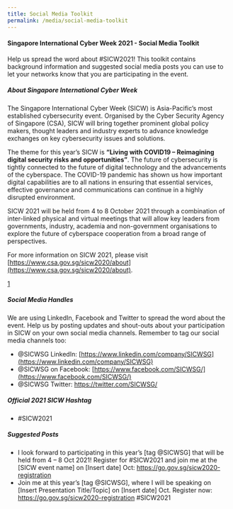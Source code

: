 ```yaml
---
title: Social Media Toolkit
permalink: /media/social-media-toolkit
---
```

#### **Singapore International Cyber Week 2021 - Social Media Toolkit**

Help us spread the word about #SICW2021! This toolkit contains background information and suggested social media posts you can use to let your networks know that you are participating in the event. 

##### **About Singapore International Cyber Week**

The Singapore International Cyber Week (SICW) is Asia-Pacific’s most established cybersecurity event. Organised by the Cyber Security Agency of Singapore (CSA), SICW will bring together prominent global policy makers, thought leaders and industry experts to advance knowledge exchanges on key cybersecurity issues and solutions.

The theme for this year’s SICW is **“Living with COVID19 – Reimagining digital security risks and opportunities”**. The future of cybersecurity is tightly connected to the future of digital technology and the advancements of the cyberspace. The COVID-19 pandemic has shown us how important digital capabilities are to all nations in ensuring that essential services, effective governance and communications can continue in a highly disrupted environment.

SICW 2021 will be held from 4 to 8 October 2021 through a combination of inter-linked physical and virtual meetings that will allow key leaders from governments, industry, academia and non-government organisations to explore the future of cyberspace cooperation from a broad range of perspectives. 

For more information on SICW 2021, please visit [https://www.csa.gov.sg/sicw2020/about](https://www.csa.gov.sg/sicw2020/about). 

<a href="https://www.csa.gov.sg/sicw2020/about" target="_blank">1</a>

##### **Social Media Handles**

We are using LinkedIn, Facebook and Twitter  to spread the word about the event. Help us by posting updates and shout-outs about your participation in SICW on your own social media channels. Remember to tag our social media channels too: 
+ @SICWSG LinkedIn: [https://www.linkedin.com/company/SICWSG](https://www.linkedin.com/company/SICWSG)
+ @SICWSG on Facebook: [https://www.facebook.com/SICWSG/](https://www.facebook.com/SICWSG/)
+ @SICWSG Twitter: [https://twitter.com/SICWSG/ ](https://twitter.com/SICWSG/ )

##### **Official 2021 SICW Hashtag**
+ #SICW2021

##### **Suggested Posts**

+ I look forward to participating in this year’s [tag @SICWSG] that will be held from 4 – 8 Oct 2021! Register for #SICW2021 and join me at the [SICW event name] on [Insert date] Oct: https://go.gov.sg/sicw2020-registration
+ Join me at this year’s [tag @SICWSG], where I will be speaking on [Insert Presentation Title/Topic] on [Insert date] Oct. Register now: https://go.gov.sg/sicw2020-registration   #SICW2021